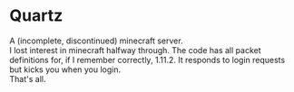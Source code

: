 # Quartz
A (incomplete, discontinued) minecraft server.  
I lost interest in minecraft halfway through. The code has all packet definitions for, if I remember correctly, 1.11.2. It responds to login requests but kicks you when you login.  
That's all.

